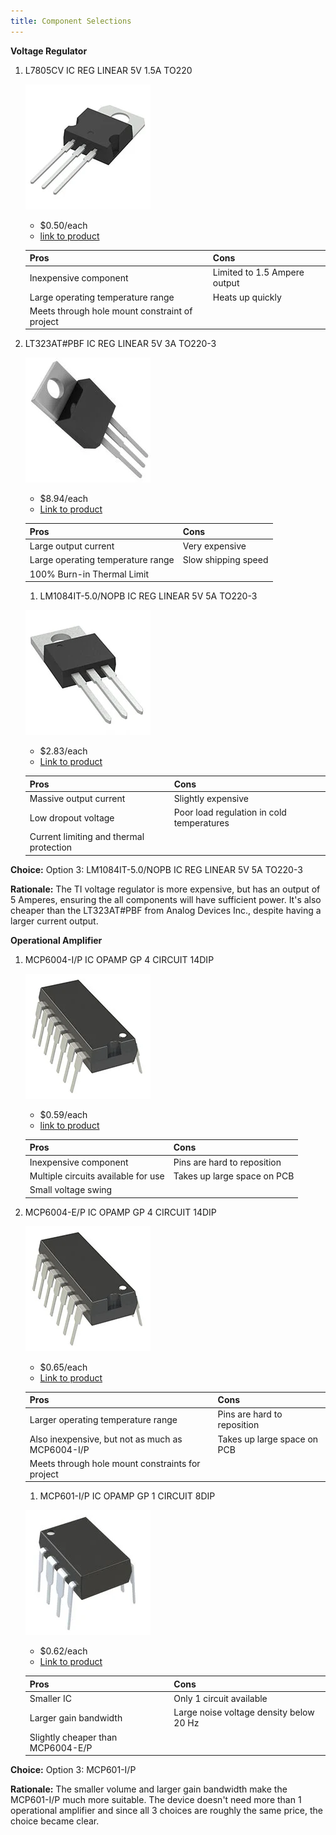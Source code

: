 ```yaml
---
title: Component Selections
---
```


**Voltage Regulator**

1. L7805CV IC REG LINEAR 5V 1.5A TO220

    ![](image.png)

    * $0.50/each
    * [link to product](https://www.digikey.com/en/products/detail/stmicroelectronics/L7805CV/585964)

    | Pros                                      | Cons                                                             |
    | ----------------------------------------- | ---------------------------------------------------------------- |
    | Inexpensive component                     | Limited to 1.5 Ampere output              |
    | Large operating temperature range         | Heats up quickly                   |
    | Meets through hole mount constraint of project |

1. LT323AT#PBF IC REG LINEAR 5V 3A TO220-3

    ![](image-1.png)

    * $8.94/each
    * [Link to product](https://www.digikey.com/en/products/detail/analog-devices-inc/LT323AT-PBF/888959)

    | Pros                                                              | Cons                |
    | ----------------------------------------------------------------- | ------------------- |
    | Large output current                                             | Very expensive      |
    | Large operating temperature range                                 | Slow shipping speed |
    | 100% Burn-in Thermal Limit |

    1. LM1084IT-5.0/NOPB IC REG LINEAR 5V 5A TO220-3

    ![](image-2.png)

    * $2.83/each
    * [Link to product](https://www.digikey.com/en/products/detail/texas-instruments/LM1084IT-5-0-NOPB/363556)

    | Pros                                                              | Cons                |
    | ----------------------------------------------------------------- | ------------------- |
    | Massive output current                                             | Slightly expensive      |
    | Low dropout voltage                                 | Poor load regulation in cold temperatures |
    | Current limiting and thermal protection |

**Choice:** Option 3: LM1084IT-5.0/NOPB IC REG LINEAR 5V 5A TO220-3

**Rationale:** The TI voltage regulator is more expensive, but has an output of 5 Amperes, ensuring the all components will have sufficient power. It's also cheaper than the LT323AT#PBF from Analog Devices Inc., despite having a larger current output.

**Operational Amplifier**

1. MCP6004-I/P IC OPAMP GP 4 CIRCUIT 14DIP

    ![](image-3.png)

    * $0.59/each
    * [link to product](https://www.digikey.com/en/products/detail/microchip-technology/MCP6004-I-P/523060)

    | Pros                                      | Cons                                                             |
    | ----------------------------------------- | ---------------------------------------------------------------- |
    | Inexpensive component                     | Pins are hard to reposition              |
    | Multiple circuits available for use       | Takes up large space on PCB                   |
    | Small voltage swing |

1. MCP6004-E/P IC OPAMP GP 4 CIRCUIT 14DIP

    ![](image-4.png)

    * $0.65/each
    * [Link to product](https://www.digikey.com/en/products/detail/microchip-technology/MCP6004-E-P/683200)

    | Pros                                                              | Cons                |
    | ----------------------------------------------------------------- | ------------------- |
    | Larger operating temperature range                                | Pins are hard to reposition      |
    | Also inexpensive, but not as much as MCP6004-I/P                  | Takes up large space on PCB |
    | Meets through hole mount constraints for project |

    1. MCP601-I/P IC OPAMP GP 1 CIRCUIT 8DIP

    ![](image-5.png)

    * $0.62/each
    * [Link to product](https://www.digikey.com/en/products/detail/microchip-technology/MCP601-I-P/305930)

    | Pros                                                              | Cons                |
    | ----------------------------------------------------------------- | ------------------- |
    | Smaller IC                                             | Only 1 circuit available      |
    | Larger gain bandwidth                                 | Large noise voltage density below 20 Hz |
    | Slightly cheaper than MCP6004-E/P |

**Choice:** Option 3: MCP601-I/P

**Rationale:** The smaller volume and larger gain bandwidth make the MCP601-I/P much more suitable. The device doesn't need more than 1 operational amplifier and since all 3 choices are roughly the same price, the choice became clear.